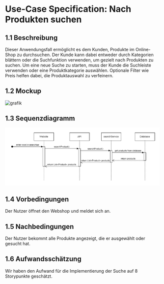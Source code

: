 # Use-Case Specification: Nach Produkten suchen
## 1.1 Beschreibung
Dieser Anwendungsfall ermöglicht es dem Kunden, Produkte im Online-Shop zu durchsuchen. Der Kunde kann dabei entweder durch Kategorien blättern oder die Suchfunktion verwenden, um gezielt nach Produkten zu suchen. Um eine neue Suche zu starten, muss der Kunde die Suchleiste verwenden oder eine Produktkategorie auswählen. Optionale Filter wie Preis helfen dabei, die Produktauswahl zu verfeinern.
## 1.2 Mockup
![grafik](https://github.com/user-attachments/assets/931eaa92-64d4-4457-9269-c0bc9ea81d41)
## 1.3 Sequenzdiagramm
![UC01-sequence-diagram](/doc/use_cases/sequence-diagrams/UC01-search-product.png)
## 1.4 Vorbedingungen
Der Nutzer öffnet den Webshop und meldet sich an.
## 1.5 Nachbedingungen
Der Nutzer bekommt alle Produkte angezeigt, die er ausgewählt oder gesucht hat.  
## 1.6 Aufwandsschätzung
Wir haben den Aufwand für die Implementierung der Suche auf 8 Storypunkte geschätzt.